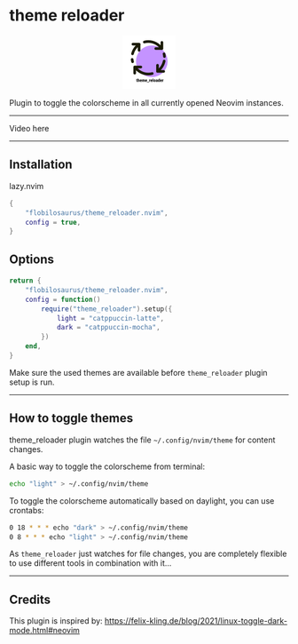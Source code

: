 # theme reloader
<p align="center">
<img src="./assets/theme_reloader_icon.png" style="max-height: 10em"/>
</p>
Plugin to toggle the colorscheme in all currently opened Neovim instances.

---


Video here

---
## Installation

lazy.nvim
```lua
{
	"flobilosaurus/theme_reloader.nvim",
	config = true,
}
```

## Options



```lua
return {
	"flobilosaurus/theme_reloader.nvim",
	config = function()
		require("theme_reloader").setup({
			light = "catppuccin-latte",
			dark = "catppuccin-mocha",
		})
	end,
}
```

Make sure the used themes are available before `theme_reloader` plugin setup is run.

---

## How to toggle themes

theme_reloader plugin watches the file `~/.config/nvim/theme` for content changes. 

A basic way to toggle the colorscheme from terminal:

```bash
echo "light" > ~/.config/nvim/theme
```

To toggle the colorscheme automatically based on daylight, you can use crontabs:

```bash
0 18 * * * echo "dark" > ~/.config/nvim/theme
0 8 * * * echo "light" > ~/.config/nvim/theme
```


As `theme_reloader` just watches for file changes, you are completely flexible to use different tools in combination with it...

---

## Credits

This plugin is inspired by: https://felix-kling.de/blog/2021/linux-toggle-dark-mode.html#neovim
